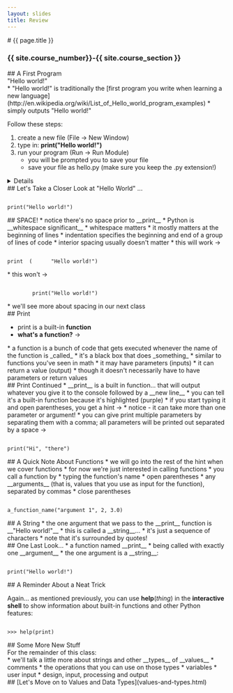 ```yaml
---
layout: slides
title: Review 
---
```

<section markdown="block" class="intro-slide">
# {{ page.title }}

### {{ site.course_number}}-{{ site.course_section }}

<p><small></small></p>
</section>

<section markdown="block">
##  A First Program
<aside>"Hello world!"</aside>
* "Hello world!" is traditionally the [first program you write when learning a new language](http://en.wikipedia.org/wiki/List_of_Hello_world_program_examples)
* simply outputs "Hello world!"

Follow these steps:

1. create a new file (File &rarr; New Window)
2. type in:	__print("Hello world!")__
3. run your program (Run &rarr; Run Module)
	* you will be prompted you to save your file
	* save your file as hello.py (make sure you keep the .py extension!)

<details>
</details>
</section>

<!--
<pre><code data-trim contenteditable>

</code></pre>
-->
<section markdown="block">
## Let's Take a Closer Look at "Hello World" ...

<pre><code data-trim contenteditable>
print("Hello world!")
</code></pre>
</section>

<section markdown="block">
##  SPACE!
* notice there's no space prior to __print__
* Python is __whitespace significant__
	* whitespace matters
	* it mostly matters at the beginning of lines
	* indentation specifies the beginning and end of a group of lines of code
	* interior spacing usually doesn't matter
* this will work &rarr;
<pre><code data-trim contenteditable>
print  (      "Hello world!")
</code></pre>
* this won't &rarr;
<pre><code data-trim contenteditable>
        print("Hello world!")
</code></pre>
* we'll see more about spacing in our next class
</section>

<section markdown="block">
##  Print

* print is a built-in __function__
* __what's a function?__ &rarr;

<div class="fragment" markdown="block">
* a function is a bunch of code that gets executed whenever the name of the function is _called_
* it's a black box that does _something_
* similar to functions you've seen in math
	* it may have parameters (inputs)
	* it can return a value (output)
	* though it doesn't necessarily have to have parameters or return values
</div>
</section>

<section markdown="block">
##  Print Continued
* __print__ is a built in function... that will output whatever you give it to the console followed by a __new line__
* you can tell it's a built-in function because it's highlighted (purple)
* if you start typing it and open parentheses, you get a hint &rarr;
	* notice - it can take more than one parameter or argument!
	* you can give print multiple parameters by separating them with a comma; all parameters will be printed out separated by a space &rarr; 
<pre><code data-trim contenteditable>
print("Hi", "there")
</code></pre>
</section>

<section markdown="block">
##  A Quick Note About Functions
* we will go into the rest of the hint when we cover functions
* for now we're just interested in calling functions
* you call a function by 
	* typing the function's name 
	* open parentheses 
	* any __arguments__ (that is, values that you use as input for the function), separated by commas
	* close parentheses
<pre><code data-trim contenteditable>
a_function_name("argument 1", 2, 3.0)
</code></pre>
</section>

<section markdown="block">
##  A String
* the one argument that we pass to the __print__ function  is __"Hello world!"__
* this is called a __string__...
* it's just a sequence of characters
* note that it's surrounded by quotes!
</section>

<section markdown="block">
##  One Last Look...
* a function named __print__
* being called with exactly one __argument__
* the one argument is a __string__:
<pre><code data-trim contenteditable>
print("Hello world!")
</code></pre>
</section>

<section markdown="block">
##  A Reminder About a Neat Trick

Again... as mentioned previously, you can use __help__(_thing_) in the __interactive shell__ to show information about built-in functions and other Python features:

<pre><code data-trim contenteditable>
>>> help(print)
</code></pre>
</section>

<section markdown="block">
##  Some More New Stuff
<aside>For the remainder of this class:</aside>
* we'll talk a little more about strings and other __types__ of __values__
* comments
* the operations that you can use on those types
* variables
* user input
* design, input, processing and output
</section>

<section markdown="block">
##  [Let's Move on to Values and Data Types](values-and-types.html)
</section>

